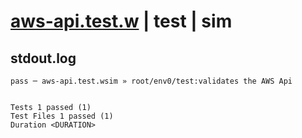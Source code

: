 # [aws-api.test.w](../../../../../../examples/tests/sdk_tests/api/aws-api.test.w) | test | sim

## stdout.log
```log
pass ─ aws-api.test.wsim » root/env0/test:validates the AWS Api
 
 
Tests 1 passed (1)
Test Files 1 passed (1)
Duration <DURATION>
```

